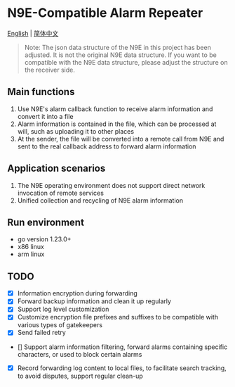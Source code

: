 # N9E-Compatible Alarm Repeater

[English](./README.md) | [简体中文](./doc/README_zh-cn.md)

> Note: The json data structure of the N9E in this project has been adjusted. It is not the original N9E data structure. If you want to be compatible with the N9E data structure, please adjust the structure on the receiver side.

## Main functions

1. Use N9E's alarm callback function to receive alarm information and convert it into a file
2. Alarm information is contained in the file, which can be processed at will, such as uploading it to other places
3. At the sender, the file will be converted into a remote call from N9E and sent to the real callback address to forward alarm information

## Application scenarios

1. The N9E operating environment does not support direct network invocation of remote services
2. Unified collection and recycling of N9E alarm information

## Run environment

- go version 1.23.0+
- x86 linux
- arm linux

## TODO

- [x] Information encryption during forwarding
- [x] Forward backup information and clean it up regularly
- [x] Support log level customization
- [x] Customize encryption file prefixes and suffixes to be compatible with various types of gatekeepers
- [x] Send failed retry
- [] Support alarm information filtering, forward alarms containing specific characters, or used to block certain alarms
- [x] Record forwarding log content to local files, to facilitate search tracking, to avoid disputes, support regular clean-up

